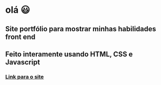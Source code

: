 <h1>olá 😃</h1>
<h2>Site portfólio para mostrar minhas habilidades front end</h2>
<h2>Feito interamente usando HTML, CSS e Javascript</h2>

<h3><a href="https://morihiroshi0619.github.io/Curriculo/">Link para o site</a></h3>
